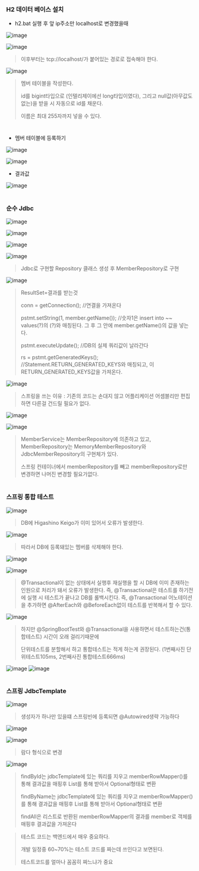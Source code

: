 ### H2 데이터 베이스 설치

- h2.bat 실행 후 앞 ip주소만 localhost로 변경했을때

![image](https://user-images.githubusercontent.com/114403546/199490885-28059ef7-8c8e-4534-afb0-867b4fdb1f85.png)

![image](https://user-images.githubusercontent.com/114403546/199491370-02350851-8f7f-4d28-a69e-cc35760524c9.png)

>이후부터는 tcp://localhost/가 붙어있는 경로로 접속해야 한다.

![image](https://user-images.githubusercontent.com/114403546/199492016-638927d7-8118-43b9-9c1e-c7aa6d7a62ef.png)

>멤버 테이블을 작성한다.
>
>id를 bigint타입으로 (인텔리제이에선 long타입이였다), 그리고 null값(아무값도 없는)을 받을 시 자동으로 id를 채운다.
>
>이름은 최대 255자까지 넣을 수 있다.

#

- 멤버 테이블에 등록하기

![image](https://user-images.githubusercontent.com/114403546/199492886-b1a6f3d2-d591-4c6e-a832-24bbed2d2cb1.png)

![image](https://user-images.githubusercontent.com/114403546/199493015-ea281429-8716-4d63-8105-c3c4472e0380.png)

- 결과값

![image](https://user-images.githubusercontent.com/114403546/199493053-cf4f679a-97ca-434c-b738-cfabd584ff5e.png)

#

### 순수 Jdbc

![image](https://user-images.githubusercontent.com/114403546/199953278-10d7739f-f6cb-4dca-a555-a50812ceaadb.png)

![image](https://user-images.githubusercontent.com/114403546/199953486-cdb9cdbc-d169-4654-8651-da6fc385a160.png)

![image](https://user-images.githubusercontent.com/114403546/199954737-88b3a2ba-5231-4c0f-8699-ef833fab6f16.png)

![image](https://user-images.githubusercontent.com/114403546/200174955-63c9ec7e-0889-46ce-a733-d1c99e8975ed.png)

>Jdbc로 구현할 Repository 클래스 생성 후 MemberRepository로 구현

![image](https://user-images.githubusercontent.com/114403546/200175871-a938339b-feb3-4b0e-a2cc-d7ec46391c9c.png)

>ResultSet=결과를 받는것
>
>conn = getConnection(); //연결을 가져온다
>
>pstmt.setString(1, member.getName()); //숫자1은 insert into ~~ values(?)의 (?)와 매칭된다. 그 후 그 안에 member.getName()의 값을 넣는다.
>
>pstmt.executeUpdate(); //DB의 실제 쿼리값이 날라간다
>
>rs = pstmt.getGeneratedKeys(); //Statement.RETURN_GENERATED_KEYS와 매칭되고, 이 RETURN_GENERATED_KEYS값을 가져온다.

![image](https://user-images.githubusercontent.com/114403546/200337152-b9e46ff2-2f2a-478c-985b-b180204b4bc5.png)

>스프링을 쓰는 이유 : 기존의 코드는 손대지 않고 어플리케이션 어셈블리만 편집하면 다른걸 건드릴 필요가 없다.

![image](https://user-images.githubusercontent.com/114403546/200341563-bac69daf-96ad-4255-95bf-9e795669766e.png)

![image](https://user-images.githubusercontent.com/114403546/200342435-9e0158c6-cc90-4839-87f5-c6e867197993.png)

>MemberService는 MemberRepository에 의존하고 있고, MemberRepository는 MemoryMemberRepository와 JdbcMemberRepository의 구현체가 있다.
>
>스프링 컨테이너에서 <memory>memberRepository를 빼고 <jdbc>memberRepository로만 변경하면 나머진 변경할 필요가없다.

#
  
### 스프링 통합 테스트

  ![image](https://user-images.githubusercontent.com/114403546/200840819-c36713e0-1753-46d7-bb4c-1197694bdb45.png)
  
  >DB에 Higashino Keigo가 이미 있어서 오류가 발생한다.
  
  ![image](https://user-images.githubusercontent.com/114403546/200840980-dd2b75f3-d4d3-445b-804c-4eaeab360748.png)
  
>따라서 DB에 등록돼있는 멤버를 삭제해야 한다.

  ![image](https://user-images.githubusercontent.com/114403546/200841555-2e28e27a-afa0-4320-9f36-c7aaa9482df9.png)

  ![image](https://user-images.githubusercontent.com/114403546/200841687-54381915-4688-4af3-a3f7-ce3c65921c14.png)

  >@Transactional이 없는 상태에서 실행후 재실행을 할 시 DB에 이미 존재하는 인원으로 처리가 돼서 오류가 발생한다.
  >즉, @Transactional은 테스트를 하기전에 실행 시 테스트가 끝나고 DB를 롤백시킨다. 
  >즉, @Transactional 어노테이션을 추가하면 @AfterEach와 @BeforeEach없이 테스트를 반복해서 할 수 있다.
  
  ![image](https://user-images.githubusercontent.com/114403546/200842340-f1fc7ed1-adba-45ca-9299-896ea1da27c9.png)
  
  >하지만 @SpringBootTest와 @Transactional을 사용하면서 테스트하는건(통합테스트) 시간이 오래 걸리기때문에
  >
  >단위테스트를 분할해서 하고 통합테스트는 적게 하는게 권장된다. (1번째사진 단위테스트105ms, 2번째사진 통합테스트666ms)
  
 ![image](https://user-images.githubusercontent.com/114403546/200842844-499b2f16-f23c-4743-b4b1-a456b7207979.png)
![image](https://user-images.githubusercontent.com/114403546/200843072-6c9e5bc5-4393-410c-8ce3-12c0790146ec.png)
  
#
  
  ### 스프링 JdbcTemplate

  ![image](https://user-images.githubusercontent.com/114403546/201106691-e6d41a90-642a-4da5-8f03-893d7075d1af.png)
  
  >생성자가 하나만 있을떄 스프링빈에 등록되면 @Autowired생략 가능하다
  
  ![image](https://user-images.githubusercontent.com/114403546/201107536-9f625559-9342-4e54-9cad-74640186d092.png)
  
  ![image](https://user-images.githubusercontent.com/114403546/201107837-0430f128-477b-4a7f-b51a-204c7f9c9a00.png)
  
  >람다 형식으로 변경
  
  ![image](https://user-images.githubusercontent.com/114403546/201525930-72a9e3d0-3f51-4025-8241-54bae5467d53.png)
  
  >findById는 jdbcTemplate에 있는 쿼리를 지우고 memberRowMapper()를 통해 결과값을 매핑후 List<Member>를 통해 받아서 Optional형태로 변환
  >
  >findByName는 jdbcTemplate에 있는 쿼리를 지우고 memberRowMapper()를 통해 결과값을 매핑후 List<Member>를 통해 받아서 Optional형태로 변환
  >
  >findAll은 리스트로 반환된 memberRowMapper의 결과를 member로 객체를 매핑후 결과값을 가져온다
  
  
  >테스트 코드는 백엔드에서 매우 중요하다.
  >
  >개발 일정중 60~70%는 테스트 코드를 짜는데 쓰인다고 보면된다.
  >
  >테스트코드를 얼마나 꼼꼼히 짜느냐가 중요
  
  #
  
  ### 
